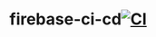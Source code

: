 # firebase-ci-cd[![CI](https://github.com/manasanavada/firebase-ci-cd/actions/workflows/main.yml/badge.svg)](https://github.com/manasanavada/firebase-ci-cd/actions/workflows/main.yml)
